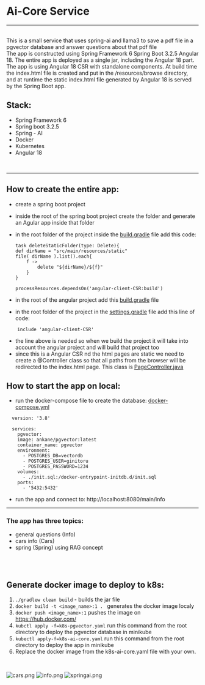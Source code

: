 # Ai-Core Service
<hr>
<br>
This is a small service that uses spring-ai and llama3 to save a pdf file in
a pgvector database and answer questions about that pdf file
<br>
The app is constructed using Spring Framework 6 Spring Boot 3.2.5
Angular 18. The entire app is deployed as a single jar, including the Angular 18 part.
The app is using Angular 18 CSR with standalone components. At build time 
the index.html file is created and put in the /resources/browse directory, and at runtime 
the static index.html file generated by Angular 18 is served by the Spring Boot app.

## Stack:
* Spring Framework 6
* Spring boot 3.2.5
* Spring - AI
* Docker
* Kubernetes
* Angular 18

<br>
<hr>

## How to create the entire app:
* create a spring boot project
* inside the root of the spring boot project create the folder and generate an Agular app inside that folder
* in the root folder of the project inside the [build.gradle](build.gradle) file add this code:
    ```
    task deleteStaticFolder(type: Delete){
    def dirName = "src/main/resources/static"
    file( dirName ).list().each{
        f ->
            delete "${dirName}/${f}"
        }
    }
  
    processResources.dependsOn('angular-client-CSR:build')
  ```
* in the root of the angular project add this [build.gradle](angular-client-CSR%2Fbuild.gradle) file

* in the root folder of the project in the [settings.gradle](settings.gradle) file add this line of code:
```
    include 'angular-client-CSR'
```
* the line above is needed so when we build the project it will take into account the angular project and will build that project too
* since this is a Angular CSR nd the html pages are static we need to create a @Controller class so that all paths from the
  browser will be redirected to the index.html page. This class is [PageController.java](src%2Fmain%2Fjava%2Fcom%2Fgini%2Fcontroller%2FPageController.java)


## How to start the app on local:
* run the docker-compose file to create the database: [docker-compose.yml](docker-compose.yml) 
```
  version: '3.8'

  services:
    pgvector:
    image: ankane/pgvector:latest
    container_name: pgvector
    environment:
      - POSTGRES_DB=vectordb
      - POSTGRES_USER=ginitoru
      - POSTGRES_PASSWORD=1234
    volumes:
      - ./init.sql:/docker-entrypoint-initdb.d/init.sql
    ports:
      - '5432:5432' 
 ```
* run the app and connect to: http://localhost:8080/main/info

<hr>

### The app has three topics:
* general questions (Info)
* cars info (Cars)
* spring (Spring) using RAG concept
<br>
<br>

## Generate docker image to deploy to k8s:
1. ```./gradlew clean build``` - builds the jar file
2. ```docker build -t <image_name>:1 . ``` generates the docker image localy
3. ```docker push <image_name>:1``` pushes the image on https://hub.docker.com/
4. ```kubctl apply -f=k8s-pgvector.yaml``` run this command from the root directory to deploy the pgvector database in minikube
5. ````kubectl apply-f=k8s-ai-core.yaml```` run this command from the root directory to deploy the app in minikube
6. Replace the docker image from the k8s-ai-core.yaml file with your own.
<br>

![cars.png](pictures/cars.png)
![info.png](pictures/info.png)
![springai.png](pictures/springai.png)
